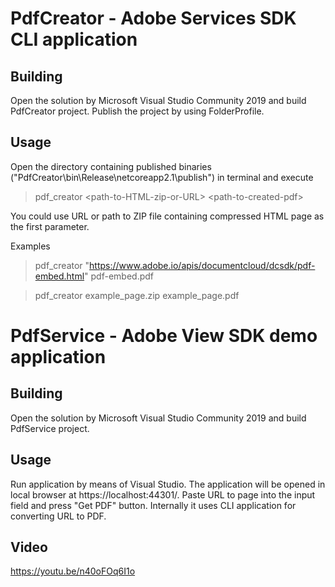 # PdfCreator - Adobe Services SDK CLI application

## Building

Open the solution by Microsoft Visual Studio Community 2019 and build PdfCreator project.
Publish the project by using FolderProfile.

## Usage

Open the directory containing published binaries ("PdfCreator\bin\Release\netcoreapp2.1\publish") in terminal and execute

> pdf_creator &lt;path-to-HTML-zip-or-URL&gt; &lt;path-to-created-pdf&gt;

You could use URL or path to ZIP file containing compressed HTML page as the first parameter.

Examples

> pdf_creator "https://www.adobe.io/apis/documentcloud/dcsdk/pdf-embed.html" pdf-embed.pdf

> pdf_creator example_page.zip example_page.pdf

# PdfService - Adobe View SDK demo application

## Building

Open the solution by Microsoft Visual Studio Community 2019 and build PdfService project.

## Usage

Run application by means of Visual Studio. The application will be opened in local browser at https://localhost:44301/.
Paste URL to page into the input field and press "Get PDF" button.
Internally it uses CLI application for converting URL to PDF.

## Video
https://youtu.be/n40oFOq6I1o
